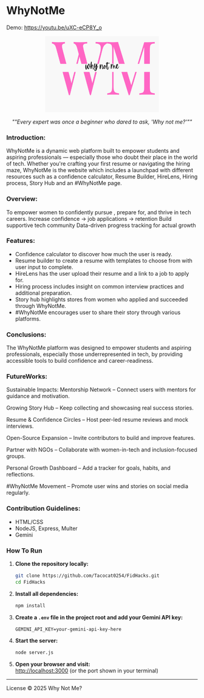 # WhyNotMe

Demo: https://youtu.be/uXC-eCP8Y_o
                               
<p align="center">

  
  <img src="/wnm.png" alt="wnm" width="300" height="200"/>
</p>

<p align="center"><em>""Every expert was once a beginner who dared to ask, 'Why not me?'""</em></p>


### Introduction:
  
WhyNotMe is a dynamic web platform built to empower students and aspiring professionals — especially those who doubt their place in the world of tech. Whether you're crafting your first resume or navigating the hiring maze, WhyNotMe is the website which includes a launchpad with different resources such as a confidence calculator, Resume Builder, HireLens, Hiring process, Story Hub and
an #WhyNotMe page.

### Overview:

To empower women to confidently pursue , prepare for, and  thrive in tech careers.
Increase confidence → job applications → retention
Build supportive tech community
Data-driven progress tracking for actual growth

### Features:
- Confidence calculator to discover how much the user is ready.
- Resume builder to create a resume with templates to choose from with user input to
  complete.
- HireLens has the user upload their resume and a link to a job to apply for.
- Hiring process includes insight on common interview practices and additional preparation.
- Story hub highlights stores from women who applied and succeeded through WhyNotMe.
- #WhyNotMe encourages user to share their story through various platforms.

### Conclusions:
The WhyNotMe platform was designed to empower students and aspiring professionals, especially those underrepresented in tech, by providing accessible tools to build confidence and career-readiness. 

### FutureWorks:
Sustainable Impacts:
Mentorship Network – Connect users with mentors for guidance and motivation.

Growing Story Hub – Keep collecting and showcasing real success stories.

Resume & Confidence Circles – Host peer-led resume reviews and mock interviews.

Open-Source Expansion – Invite contributors to build and improve features.

Partner with NGOs – Collaborate with women-in-tech and inclusion-focused groups.

Personal Growth Dashboard – Add a tracker for goals, habits, and reflections.

#WhyNotMe Movement – Promote user wins and stories on social media regularly.

### Contribution Guidelines:
- HTML/CSS
- NodeJS, Express, Multer
- Gemini

### How To Run

1. **Clone the repository locally:**
   ```sh
   git clone https://github.com/Tacocat0254/FidHacks.git
   cd FidHacks
   ```

2. **Install all dependencies:**
   ```sh
   npm install
   ```

3. **Create a `.env` file in the project root and add your Gemini API key:**
   ```
   GEMINI_API_KEY=your-gemini-api-key-here
   ```

4. **Start the server:**
   ```sh
   node server.js
   ```

5. **Open your browser and visit:**  
   [http://localhost:3000](http://localhost:3000) (or the port shown in your terminal)

---


  License © 2025 Why Not Me? 

